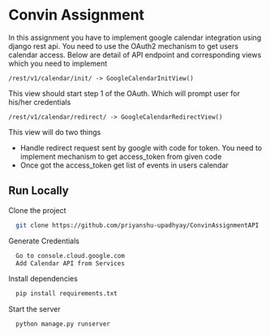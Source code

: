 
# Convin Assignment


In this assignment you have to implement google calendar integration using django rest api. You need to use the OAuth2 mechanism to get users calendar access. Below are detail of API endpoint and corresponding views which you need to implement

    /rest/v1/calendar/init/ -> GoogleCalendarInitView()
This view should start step 1 of the OAuth. Which will prompt user for his/her credentials

    /rest/v1/calendar/redirect/ -> GoogleCalendarRedirectView()
This view will do two things
- Handle redirect request sent by google with code for token. You need to implement mechanism to get access_token from given code
- Once got the access_token get list of events in users calendar


## Run Locally

Clone the project

```bash
  git clone https://github.com/priyanshu-upadhyay/ConvinAssignmentAPI
```



Generate Credentials

```bash
  Go to console.cloud.google.com
  Add Calendar API from Services
```


Install dependencies

```bash
  pip install requirements.txt
```

Start the server

```bash
  python manage.py runserver
```

